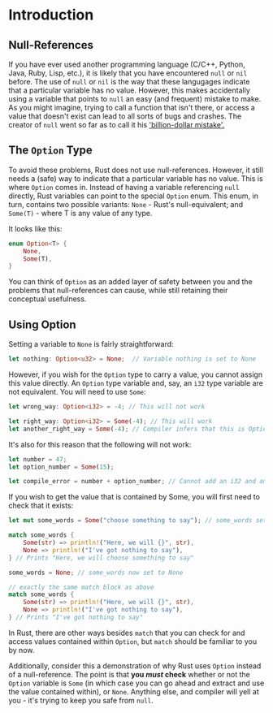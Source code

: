 # Introduction

## Null-References

If you have ever used another programming language (C/C++, Python, Java, Ruby, Lisp, etc.), it is likely that you have encountered `null` or `nil` before. 
The use of `null` or `nil` is the way that these langugages indicate that a particular variable has no value. 
However, this makes accidentally using a variable that points to `null` an easy (and frequent) mistake to make. 
As you might imagine, trying to call a function that isn't there, or access a value that doesn't exist can lead to all sorts of bugs and crashes. 
The creator of `null` went so far as to call it his ['billion-dollar mistake'.](https://www.infoq.com/presentations/Null-References-The-Billion-Dollar-Mistake-Tony-Hoare/)

## The `Option` Type

To avoid these problems, Rust does not use null-references.
However, it still needs a (safe) way to indicate that a particular variable has no value.
This is where `Option` comes in.
Instead of having a variable referencing `null` directly, Rust variables can point to the special `Option` enum.
This enum, in turn, contains two possible variants: `None` - Rust's null-equivalent; and `Some(T)` - where T is any value of any type.

It looks like this:

```rust
enum Option<T> {
    None,
    Some(T),
}
```

You can think of `Option` as an added layer of safety between you and the problems that null-references can cause, while still retaining their conceptual usefulness.

## Using Option

Setting a variable to `None` is fairly straightforward:

```rust
let nothing: Option<u32> = None;  // Variable nothing is set to None
```

However, if you wish for the `Option` type to carry a value, you cannot assign this value directly.
An `Option` type variable and, say, an `i32` type variable are not equivalent.
You will need to use `Some`:

```rust
let wrong_way: Option<i32> = -4; // This will not work

let right_way: Option<i32> = Some(-4); // This will work
let another_right_way = Some(-4); // Compiler infers that this is Option<i32>
```

It's also for this reason that the following will not work:

```rust
let number = 47;
let option_number = Some(15);

let compile_error = number + option_number; // Cannot add an i32 and an Option<i32> - they are of different types
```

If you wish to get the value that is contained by Some, you will first need to check that it exists:

```rust
let mut some_words = Some("choose something to say"); // some_words set to something

match some_words {
    Some(str) => println!("Here, we will {}", str),
    None => println!("I've got nothing to say"),
} // Prints "Here, we will choose something to say"

some_words = None; // some_words now set to None

// exactly the same match block as above
match some_words {
    Some(str) => println!("Here, we will {}", str),
    None => println!("I've got nothing to say"),
} // Prints "I've got nothing to say"
```

In Rust, there are other ways besides `match` that you can check for and access values contained within `Option`, but `match` should be familiar to you by now.

Additionally, consider this a demonstration of why Rust uses `Option` instead of a null-reference.
The point is that **you _must_ check** whether or not the `Option` variable is `Some` (in which case you can go ahead and extract and use the value contained within), or `None`.
Anything else, and compiler will yell at you - it's trying to keep you safe from `null`.
